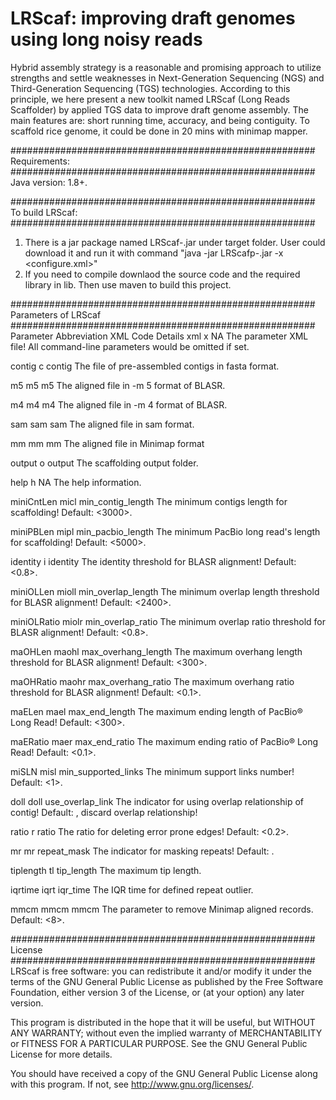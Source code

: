 <h1>LRScaf: improving draft genomes using long noisy reads</h1>

<p>Hybrid assembly strategy is a reasonable and promising approach to utilize strengths and settle weaknesses in Next-Generation Sequencing (NGS) and Third-Generation Sequencing (TGS) technologies. According to this principle, we here present a new toolkit named LRScaf (Long Reads Scaffolder) by applied TGS data to improve draft genome assembly. The main features are: short running time, accuracy, and being contiguity. To scaffold rice genome, it could be done in 20 mins with minimap mapper.</p>

#######################################################<br>
Requirements:
#######################################################<br>
Java version: 1.8+.

#######################################################<br>
To build LRScaf:
#######################################################<br>
1. There is a jar package named LRScaf-<version>.jar under target folder. User could download it and run it with command "java -jar LRScafp-<version>.jar -x <configure.xml>"
2. If you need to compile downlaod the source code and the required library in lib. Then use maven to build this project.

#######################################################<br>
Parameters of LRScaf
#######################################################<br>
Parameter	Abbreviation	XML Code	Details
xml	x	NA	The parameter XML file! All command-line parameters would be omitted if set.

contig	c	contig	The file of pre-assembled contigs in fasta format.

m5	m5	m5	The aligned file in -m 5 format of BLASR.

m4	m4	m4	The aligned file in -m 4 format of BLASR.

sam	sam	sam	The aligned file in sam format.

mm	mm	mm	The aligned file in Minimap format

output	o	output	The scaffolding output folder.

help	h	NA	The help information.

miniCntLen	micl	min_contig_length	The minimum contigs length for scaffolding! Default: <3000>.

miniPBLen	mipl	min_pacbio_length	The minimum PacBio long read's length for scaffolding! Default: <5000>.

identity	i	identity	The identity threshold for BLASR alignment! Default: <0.8>.

miniOLLen	mioll	min_overlap_length	The minimum overlap length threshold for BLASR alignment! Default: <2400>.

miniOLRatio	miolr	min_overlap_ratio	The minimum overlap ratio threshold for BLASR alignment! Default: <0.8>.

maOHLen	maohl	max_overhang_length	The maximum overhang length threshold for BLASR alignment! Default: <300>.

maOHRatio	maohr	max_overhang_ratio	The maximum overhang ratio threshold for BLASR alignment! Default: <0.1>.

maELen	mael	max_end_length	The maximum ending length of PacBio® Long Read! Default: <300>.

maERatio	maer	max_end_ratio	The maximum ending ratio of PacBio® Long Read! Default: <0.1>.

miSLN	misl	min_supported_links	The minimum support links number! Default: <1>.

doll	doll	use_overlap_link	The indicator for using overlap relationship of contig! Default: , discard overlap relationship!

ratio	r	ratio	The ratio for deleting error prone edges! Default: <0.2>.

mr	mr	repeat_mask	The indicator for masking repeats! Default: .

tiplength	tl	tip_length	The maximum tip length.

iqrtime	iqrt	iqr_time	The IQR time for defined repeat outlier.

mmcm	mmcm	mmcm	The parameter to remove Minimap aligned records. Default: <8>.

#######################################################<br>
License
#######################################################<br>
LRScaf is free software: you can redistribute it and/or modify it
under the terms of the GNU General Public License as published by the
Free Software Foundation, either version 3 of the License, or (at your
option) any later version.

This program is distributed in the hope that it will be useful, but
WITHOUT ANY WARRANTY; without even the implied warranty of
MERCHANTABILITY or FITNESS FOR A PARTICULAR PURPOSE. See the GNU
General Public License for more details.

You should have received a copy of the GNU General Public License along
with this program. If not, see <http://www.gnu.org/licenses/>.
